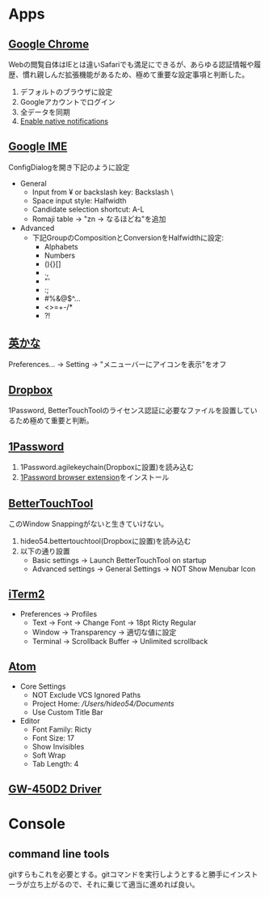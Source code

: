# Apps

## [Google Chrome](https://www.google.co.jp/chrome/browser/desktop/)

Webの閲覧自体はIEとは違いSafariでも満足にできるが、あらゆる認証情報や履歴、慣れ親しんだ拡張機能があるため、極めて重要な設定事項と判断した。

1. デフォルトのブラウザに設定
2. Googleアカウントでログイン
3. 全データを同期
4. [Enable native notifications](chrome://flags/#enable-native-notifications)

## [Google IME](https://www.google.co.jp/ime/)

ConfigDialogを開き下記のように設定
* General
    * Input from ¥ or backslash key: Backslash \
    * Space input style: Halfwidth
    * Candidate selection shortcut: A-L
    * Romaji table -> "zn -> なるほどね"を追加
* Advanced
    * 下記GroupのCompositionとConversionをHalfwidthに設定:
        * Alphabets
        * Numbers
        * (){}[]
        * .,
        * "'
        * :;
        * #%&@$^...
        * <>=+-/*
        * ?!

## [英かな](https://ei-kana.appspot.com/)

Preferences... -> Setting -> "メニューバーにアイコンを表示"をオフ

## [Dropbox](https://www.dropbox.com/install)

1Password, BetterTouchToolのライセンス認証に必要なファイルを設置しているため極めて重要と判断。

## [1Password](https://1password.com/downloads/)

1. 1Password.agilekeychain(Dropboxに設置)を読み込む
2.  [1Password browser extension](https://agilebits.com/onepassword/extensions)をインストール

## [BetterTouchTool](https://www.boastr.net/downloads/)

このWindow Snappingがないと生きていけない。

1. hideo54.bettertouchtool(Dropboxに設置)を読み込む
2. 以下の通り設置
    * Basic settings -> Launch BetterTouchTool on startup
    * Advanced settings -> General Settings -> NOT Show Menubar Icon

## [iTerm2](https://www.iterm2.com/downloads.html)

* Preferences -> Profiles
    * Text -> Font -> Change Font -> 18pt Ricty Regular
    * Window -> Transparency -> 適切な値に設定
    * Terminal -> Scrollback Buffer -> Unlimited scrollback

## [Atom](https://atom.io/)

* Core Settings
    * NOT Exclude VCS Ignored Paths
    * Project Home: */Users/hideo54/Documents*
    * Use Custom Title Bar
* Editor
    * Font Family: Ricty
    * Font Size: 17
    * Show Invisibles
    * Soft Wrap
    * Tab Length: 4

## [GW-450D2 Driver](http://www.planex.co.jp/support/download/gw-450d2/)

# Console

## command line tools
gitすらもこれを必要とする。gitコマンドを実行しようとすると勝手にインストーラが立ち上がるので、それに乗じて適当に進めれば良い。
